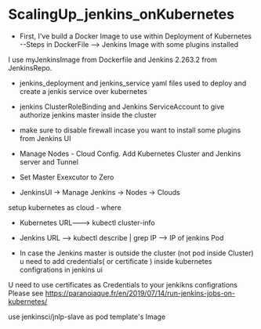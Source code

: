 # ScalingUp_jenkins_onKubernetes

* First, I've build a Docker Image to use within Deployment of Kubernetes
--Steps in DockerFile --> Jenkins Image with some plugins installed 

I use myJenkinsImage from Dockerfile and Jenkins 2.263.2 from JenkinsRepo. 

* jenkins_deployment and jenkins_service yaml files used to deploy and create a jenkis service over kubernetes

* jenkins ClusterRoleBinding and Jenkins ServiceAccount to give authorize jenkins master inside the cluster

* make sure to disable firewall incase you want to install some plugins from Jenkins UI

* Manage Nodes - Cloud Config. 
  Add Kubernetes Cluster and Jenkins server and Tunnel


* Set Master Exexcutor to Zero

* JenkinsUI -> Manage Jenkins -> Nodes -> Clouds 

setup kubernetes as cloud - where
 * Kubernetes URL---> kubectl cluster-info 
 * Jenkins URL --> kubectl describe <JenkinsPod> | grep IP  --> IP of jenkins Pod



* In case the Jenkins master is outside the cluster (not pod inside Cluster)
	u need to add credentials( or certificate ) inside kubernetes configrations in jenkins ui

U need to use certificates as Credentials to your jenkikns configrations
Please see https://paranoiaque.fr/en/2019/07/14/run-jenkins-jobs-on-kubernetes/

use jenkinsci/jnlp-slave as pod template's Image
